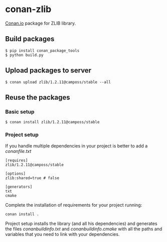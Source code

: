 # conan-zlib

[Conan.io](https://conan.io) package for ZLIB library. 

## Build packages

    $ pip install conan_package_tools
    $ python build.py
    
## Upload packages to server

    $ conan upload zlib/1.2.11@camposs/stable --all
    
## Reuse the packages

### Basic setup

    $ conan install zlib/1.2.11@camposs/stable
    
### Project setup

If you handle multiple dependencies in your project is better to add a *conanfile.txt*
    
    [requires]
    zlib/1.2.11@camposs/stable

    [options]
    zlib:shared=true # false
    
    [generators]
    txt
    cmake

Complete the installation of requirements for your project running:</small></span>

    conan install . 

Project setup installs the library (and all his dependencies) and generates the files *conanbuildinfo.txt* and *conanbuildinfo.cmake* with all the paths and variables that you need to link with your dependencies.
